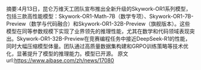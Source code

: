摘要:4月13日，昆仑万维天工团队宣布推出全新升级的Skywork-OR1系列模型，包括三款高性能模型：Skywork-OR1-Math-7B（数学专项）、Skywork-OR1-7B-Preview（数学与代码融合）和Skywork-OR1-32B-Preview（旗舰版本）。这些模型在同等参数规模下实现了业界领先的推理性能，尤其在数学和代码领域表现突出。Skywork-OR1-32B-Preview在竞赛编程任务中接近DeepSeek-R1的性能，同时大幅压缩模型体量。团队通过高质量数据集构建和GRPO训练策略等技术优化，显著提升了模型的推理能力。模型已开源。
原文url:https://www.aibase.com/zh/news/17080